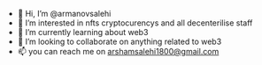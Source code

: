- 👋 Hi, I’m @armanovsalehi
- 👀 I’m interested in nfts cryptocurencys and all decenterilise staff
- 🌱 I’m currently learning about web3
- 💞️ I’m looking to collaborate on anything related to web3
- 📫 you can reach me on arshamsalehi1800@gmail.com
